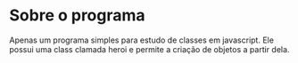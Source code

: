 # Sobre o programa
Apenas um programa simples para estudo de classes em javascript. Ele possui uma class clamada heroi e permite a criação de objetos a partir dela.
